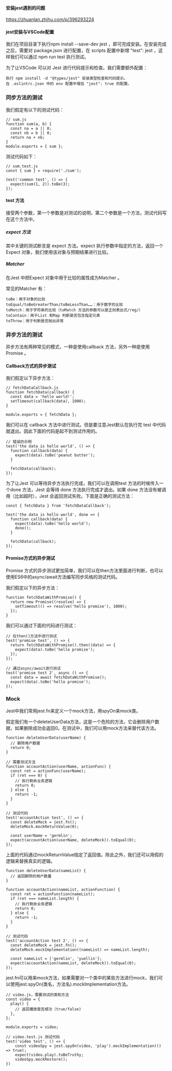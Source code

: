 #### 安装jest遇到的问题

https://zhuanlan.zhihu.com/p/396293224


#### jest安装与VSCode配置

我们在项目目录下执行npm install --save-dev jest ，即可完成安装。在安装完成之后，需要对 package.json 进行配置，在 scripts 配置中新增 "test": jest ，这样我们可以通过 npm run test 执行测试。

为了让VSCode 可以对 Jest 进行代码提示和检查。我们需要额外配置：

```
执行 npm install -d "@types/jest" 安装类型检查和代码提示。
在 .eslintrc.json 中的 env 配置中增加 "jest": true 的配置。
```


### 同步方法的测试

我们假定有以下的测试代码：
```
// sum.js
function sum(a, b) {
  const na = a || 0;
  const nb = b || 0;
  return na + nb;
}
module.exports = { sum };
```
测试代码如下：
```
// sum.test.js
const { sum } = require('./sum');

test('common test', () => {
  expect(sum(1, 2)).toBe(3);
});
```

#### test 方法
接受两个参数，第一个参数是对测试的说明，第二个参数是一个方法，测试代码写在这个方法中。

##### expect 方法
其中关键的测试断言是 expect 方法。expect 执行参数中指定的方法，返回一个 Expect 对象，我们使用该对象与预期结果进行比较。


##### Matcher
在Jest 中把Expect 对象中用于比较的属性成为Matcher 。

常见的Matcher 有：
```
toBe：用于对象的比较
toEqual/toBeGreaterThan/toBeLessThan……：用于数字的比较
toMatch：用于字符串的比较（toMatch 方法的参数可以是正则表达式/reg/）
toContain：用于List 和Map 判断是否包含指定元素
toThrow：用于判断是否抛出异常
```

### 异步方法的测试

异步方法有两种常见的模式，一种是使用callback 方法，另外一种是使用Promise 。

#### Callback方式的异步测试

我们假定以下异步方法：
```
// fetchDataCallback.js
function fetchData(callback) {
  const data = 'hello world!';
  setTimeout(callback(data), 1000);
}

module.exports = { fetchData };

```
我们可以在 callback 方法中进行测试。但是要注意Jest默认在执行完 test 中代码就退出。因此下面的代码是起不到测试作用的。
```
// 错误的示例
test('the data is hello world', () => {
  function callback(data) {
    expect(data).toBe('peanut butter');
  }

  fetchData(callback);
}); 
```
为了让Jest 可以等待异步方法执行完成，我们可以在调用test 方法的时候传入一个done 方法，Jest 会等待 done 方法执行完成才退出。如果 done 方法没有被调用（比如超时），Jest 会返回测试失败。下面是正确的测试方法：
```
const { fetchData } from 'fetchDataCallback');

test('the data is hello world', done => {
  function callback(data) {
    expect(data).toBe('hello world');
    done();
  }

  fetchData(callback);
});
```

#### Promise方式的异步测试

Promise 方式的异步测试更加简单，我们可以在then方法里面进行判断，也可以使用ES6中的async/await方法编写同步风格的测试代码。


我们假定以下的异步方法：
```
function fetchDataWithPromise() {
  return new Promise((resolve) => {
    setTimeout(() => resolve('hello promise'), 1000);
  });
}
```
我们可以通过下面的代码进行测试：
```
// 在then()方法中进行测试
test('promise test', () => {
  return fetchDataWithPromise().then((data) => {
    expect(data).toBe('hello promise');
  });
});

// 通过async/await进行测试
test('promise test 2', async () => {
  const data = await fetchDataWithPromise();
  expect(data).toBe('hello promise');
});

```

### Mock

Jest中我们常用jest.fn来定义一个mock方法，用spyOn来mock类。

假定我们有一个deleteUserData方法，这是一个危险的方法，它会删除用户数据，如果删除成功会返回0。在测试中，我们可以用mock方法来替代该方法。
```
function deleteUserData(userName) {
  // 删除用户数据
  return 0;
}

// 需要测试方法
function accountAction(userName, actionFunc) {
  const ret = actionFunc(userName);
  if (ret === 0) {
    // 执行剩余业务逻辑
    return 0;
  } else {
    return -1;
  }
}

// 测试代码
test('accountAction test', () => {
  const deleteMock = jest.fn();
  deleteMock.mockReturnValue(0);

  const userName = 'germlin';
  expect(accountAction(userName, deleteMock)).toEqual(0);
});
```
上面的代码通过mockReturnValue指定了返回值。除此之外，我们还可以用假的逻辑来替换真实的逻辑。
```
function deleteUserData(nameList) {
  // 返回删除的用户数量
}

function accountAction(nameList, actionFunction) {
  const ret = actionFunction(nameList);
  if (ret === nameList.length) {
    // 执行剩余业务逻辑
    return 0;
  } else {
    return -1;
  }
}

// 测试代码
test('accountAction test 2', () => {
  const deleteMock = jest.fn();
  deleteMock.mockImplementation((nameList) => nameList.length);

  const nameList = ['germlin', 'yuellin'];
  expect(accountAction(nameList, deleteMock)).toEqual(0);
});
```
jest.fn可以用来mock方法，如果需要对一个类中的某些方法进行mock，我们可以使用jest.spyOn(类名，方法名).mockImplementation方法。

```
// video.js，需要测试的类和方法
const video = {
  play() {
    // 返回播放是否成功（true/false)
  },
};

module.exports = video;

// video.test.js 测试代码
test('video test', () => {
    const videoSpy = jest.spyOn(video, 'play').mockImplementation(() => true);
    expect(video.play).toBeTruthy;
    videoSpy.mockRestore();
})

```

